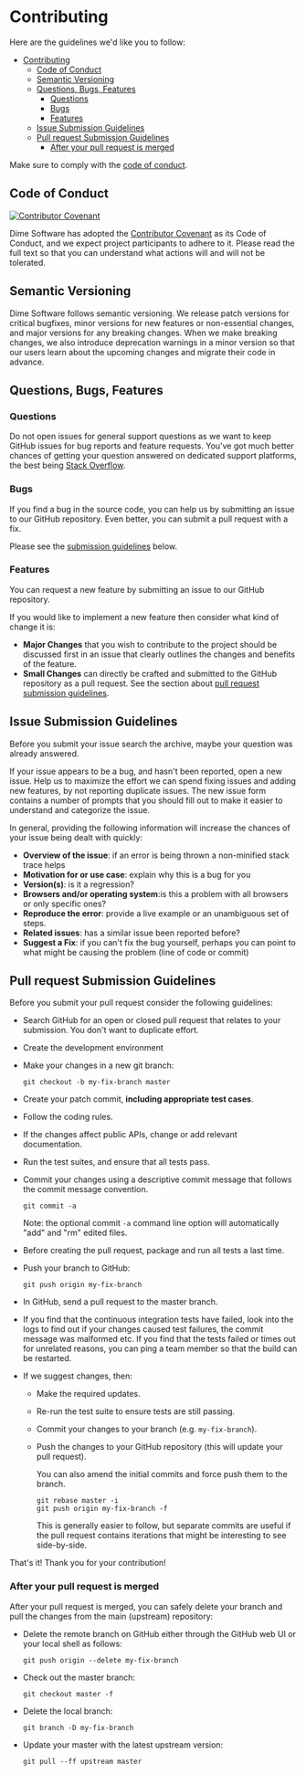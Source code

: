 # Contributing

Here are the guidelines we'd like you to follow:

- [Contributing](#contributing)
  - [Code of Conduct](#code-of-conduct)
  - [Semantic Versioning](#semantic-versioning)
  - [Questions, Bugs, Features](#questions-bugs-features)
    - [Questions](#questions)
    - [Bugs](#bugs)
    - [Features](#features)
  - [Issue Submission Guidelines](#issue-submission-guidelines)
  - [Pull request Submission Guidelines](#pull-request-submission-guidelines)
    - [After your pull request is merged](#after-your-pull-request-is-merged)

Make sure to comply with the [code of conduct](CODE_OF_CONDUCT.md).

## Code of Conduct

[![Contributor Covenant](https://img.shields.io/badge/Contributor%20Covenant-v2.0%20adopted-ff69b4.svg)](code_of_conduct.md)

Dime Software has adopted the [Contributor Covenant](./CODE_OF_CONDUCT.md) as its Code of Conduct, and we expect project participants to adhere to it. Please read the full text so that you can understand what actions will and will not be tolerated.

## Semantic Versioning

Dime Software follows semantic versioning. We release patch versions for critical bugfixes, minor versions for new features or non-essential changes, and major versions for any breaking changes. When we make breaking changes, we also introduce deprecation warnings in a minor version so that our users learn about the upcoming changes and migrate their code in advance. 

## Questions, Bugs, Features

### Questions

Do not open issues for general support questions as we want to keep GitHub issues for bug reports and feature requests. You've got much better chances of getting your question answered on dedicated support platforms, the best being [Stack Overflow][stackoverflow].

### Bugs

If you find a bug in the source code, you can help us by submitting an issue to our
GitHub repository. Even better, you can submit a pull request with a fix.

Please see the [submission guidelines](#issue-submission-guidelines) below.

### Features

You can request a new feature by submitting an issue to our GitHub repository.

If you would like to implement a new feature then consider what kind of change it is:

* **Major Changes** that you wish to contribute to the project should be discussed first in an issue that clearly outlines the changes and benefits of the feature.
* **Small Changes** can directly be crafted and submitted to the GitHub repository
  as a pull request. See the section about [pull request submission guidelines](#submit-pr).

## Issue Submission Guidelines

Before you submit your issue search the archive, maybe your question was already answered.

If your issue appears to be a bug, and hasn't been reported, open a new issue. Help us to maximize the effort we can spend fixing issues and adding new features, by not reporting duplicate issues. The new issue form contains a number of prompts that you should fill out to
make it easier to understand and categorize the issue.

In general, providing the following information will increase the chances of your issue being dealt with quickly:

- **Overview of the issue**: if an error is being thrown a non-minified stack trace helps
- **Motivation for or use case**: explain why this is a bug for you
- **Version(s)**: is it a regression?
- **Browsers and/or operating system**:is this a problem with all browsers or only specific ones?
- **Reproduce the error**: provide a live example or an unambiguous set of steps.
- **Related issues**: has a similar issue been reported before?
- **Suggest a Fix**: if you can't fix the bug yourself, perhaps you can point to what might be causing the problem (line of code or commit)

## Pull request Submission Guidelines

Before you submit your pull request consider the following guidelines:

- Search GitHub for an open or closed pull request that relates to your submission. You don't want to duplicate effort.
- Create the development environment
- Make your changes in a new git branch:

    ```shell
    git checkout -b my-fix-branch master
    ```

- Create your patch commit, **including appropriate test cases**.
- Follow the coding rules.
- If the changes affect public APIs, change or add relevant documentation.
- Run the test suites, and ensure that all tests pass.
- Commit your changes using a descriptive commit message that follows the commit message convention.

    ```shell
    git commit -a
    ```

  Note: the optional commit `-a` command line option will automatically "add" and "rm" edited files.

- Before creating the pull request, package and run all tests a last time.
- Push your branch to GitHub:

    ```shell
    git push origin my-fix-branch
    ```

- In GitHub, send a pull request to the master branch.

- If you find that the continuous integration tests have failed, look into the logs to find out if your changes caused test failures, the commit message was malformed etc. If you find that the tests failed or times out for unrelated reasons, you can ping a team member so that the build can be restarted.

- If we suggest changes, then:

  - Make the required updates.
  - Re-run the test suite to ensure tests are still passing.
  - Commit your changes to your branch (e.g. `my-fix-branch`).
  - Push the changes to your GitHub repository (this will update your pull request).

    You can also amend the initial commits and force push them to the branch.

    ```shell
    git rebase master -i
    git push origin my-fix-branch -f
    ```

    This is generally easier to follow, but separate commits are useful if the pull request contains iterations that might be interesting to see side-by-side.

That's it! Thank you for your contribution!

### After your pull request is merged

After your pull request is merged, you can safely delete your branch and pull the changes from the main (upstream) repository:

- Delete the remote branch on GitHub either through the GitHub web UI or your local shell as follows:

    ```shell
    git push origin --delete my-fix-branch
    ```

- Check out the master branch:

    ```shell
    git checkout master -f
    ```

- Delete the local branch:

    ```shell
    git branch -D my-fix-branch
    ```

- Update your master with the latest upstream version:

    ```shell
    git pull --ff upstream master
    ```

[stackoverflow]: http://stackoverflow.com
